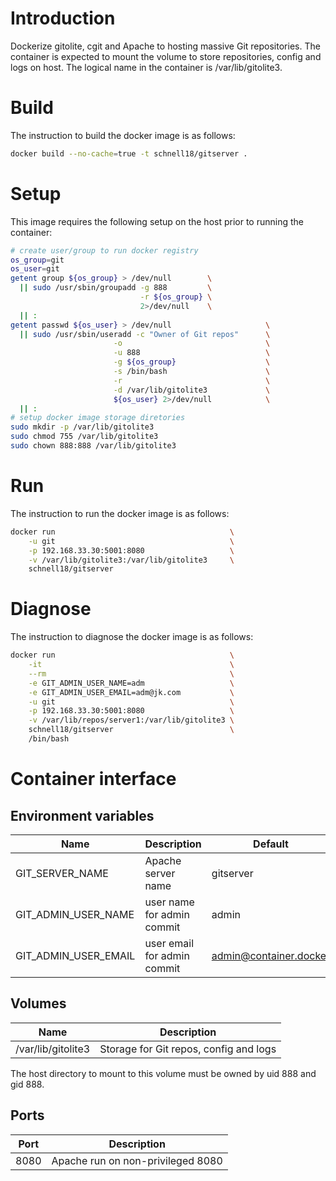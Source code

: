 # Introduction
Dockerize gitolite, cgit and Apache to hosting massive Git repositories.
The container is expected to mount the volume to store repositories,
config and logs on host. The logical name in the container is
/var/lib/gitolite3.

# Build
The instruction to build the docker image is as follows:
~~~~bash
docker build --no-cache=true -t schnell18/gitserver .
~~~~

# Setup
This image requires the following setup on the host prior to running
the container:
~~~~bash
# create user/group to run docker registry
os_group=git
os_user=git
getent group ${os_group} > /dev/null        \
  || sudo /usr/sbin/groupadd -g 888         \
                             -r ${os_group} \
                             2>/dev/null    \
  || :
getent passwd ${os_user} > /dev/null                     \
  || sudo /usr/sbin/useradd -c "Owner of Git repos"      \
                       -o                                \
                       -u 888                            \
                       -g ${os_group}                    \
                       -s /bin/bash                      \
                       -r                                \
                       -d /var/lib/gitolite3             \
                       ${os_user} 2>/dev/null            \
  || :
# setup docker image storage diretories
sudo mkdir -p /var/lib/gitolite3
sudo chmod 755 /var/lib/gitolite3
sudo chown 888:888 /var/lib/gitolite3
~~~~

# Run
The instruction to run the docker image is as follows:
~~~~bash
docker run                                       \
    -u git                                       \
    -p 192.168.33.30:5001:8080                   \
    -v /var/lib/gitolite3:/var/lib/gitolite3     \
    schnell18/gitserver
~~~~

# Diagnose
The instruction to diagnose the docker image is as follows:
~~~~bash
docker run                                       \
    -it                                          \
    --rm                                         \
    -e GIT_ADMIN_USER_NAME=adm                   \
    -e GIT_ADMIN_USER_EMAIL=adm@jk.com           \
    -u git                                       \
    -p 192.168.33.30:5001:8080                   \
    -v /var/lib/repos/server1:/var/lib/gitolite3 \
    schnell18/gitserver                          \
    /bin/bash
~~~~

# Container interface
## Environment variables
| Name                 | Description                 | Default                |
| -------------------- | --------------------------- | ---------------------- |
| GIT_SERVER_NAME      | Apache server name          | gitserver              |
| GIT_ADMIN_USER_NAME  | user name for admin commit  | admin                  |
| GIT_ADMIN_USER_EMAIL | user email for admin commit | admin@container.docker |

## Volumes
| Name                 | Description                            |
| -------------------- | -------------------------------------- |
| /var/lib/gitolite3   | Storage for Git repos, config and logs |

The host directory to mount to this volume must be owned by uid 888 and
gid 888.

## Ports
| Port                 | Description                            |
| -------------------- | -------------------------------------- |
| 8080                 | Apache run on non-privileged 8080      |
